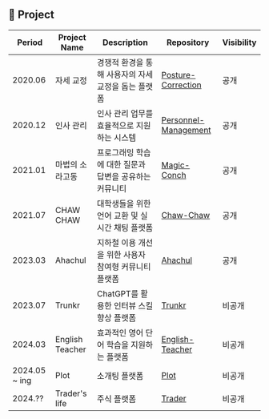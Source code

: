 ## 📆 Project

| Period | Project Name | Description | Repository | Visibility |
|------|---|---|---|---|
| 2020.06 | 자세 교정 | 경쟁적 환경을 통해 사용자의 자세 교정을 돕는 플랫폼 | [Posture-Correction](https://github.com/mangchhe/django-posture-correction) | 공개 |
| 2020.12 | 인사 관리 | 인사 관리 업무를 효율적으로 지원하는 시스템  | [Personnel-Management](https://github.com/mangchhe/spring-boot-personnel-management) | 공개 |
| 2021.01 | 마법의 소라고동 | 프로그래밍 학습에 대한 질문과 답변을 공유하는 커뮤니티 | [Magic-Conch](https://github.com/mangchhe/WEB_Magic_Conch) | 공개 |
| 2021.07 | CHAW CHAW | 대학생들을 위한 언어 교환 및 실시간 채팅 플랫폼 | [Chaw-Chaw](https://github.com/Chaw-Chaw) | 공개 |
| 2023.03 | Ahachul | 지하철 이용 개선을 위한 사용자 참여형 커뮤니티 플랫폼 | [Ahachul](https://github.com/ahachulTeam) | 공개 |
| 2023.07 | Trunkr | ChatGPT를 활용한 인터뷰 스킬 향상 플랫폼 | [Trunkr](https://github.com/trunkr) | 비공개 |
| 2024.03 | English Teacher | 효과적인 영어 단어 학습을 지원하는 플랫폼 | [English-Teacher](https://github.com/escape-from-english) | 비공개 |
| 2024.05 ~ ing | Plot | 소개팅 플랫폼 | [Plot](https://github.com/Plotting-web) | 비공개 |
| 2024.?? | Trader's life | 주식 플랫폼 | [Trader](https://github.com/Miner-s-life) | 비공개 |
